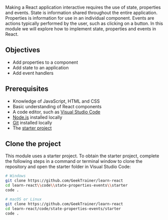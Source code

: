 Making a React application interactive requires the use of state, properties and events. State is information shared throughout the entire application. Properties is information for use in an individual component. Events are actions typically performed by the user, such as clicking on a button. In this module we will explore how to implement state, properties and events in React.

## Objectives

- Add properties to a component
- Add state to an application
- Add event handlers

## Prerequisites

- Knowledge of JavaScript, HTML and CSS
- Basic understanding of React components
- A code editor, such as [Visual Studio Code](https://code.visualstudio.com)
- [Node.js](https://nodejs.org) installed locally
- [Git](https://git-scm.com/downloads) installed locally
- The [starter project](#clone-the-project)

## Clone the project

This module uses a starter project. To obtain the starter project, complete the following steps in a command or terminal window to clone the repository and open the starter folder in Visual Studio Code:

```bash
# Windows
git clone https://github.com/GeekTrainer/learn-react
cd learn-react\\code\\state-properties-events\\starter
code .

# macOS or Linux
git clone https://github.com/GeekTrainer/learn-react
cd learn-react/code/state-properties-events/starter
code .
```
